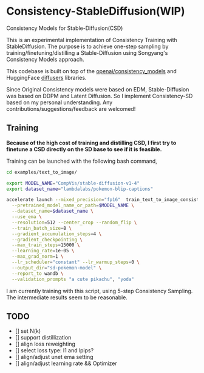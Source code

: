 # Consistency-StableDiffusion(WIP)
Consistency Models for Stable-Diffusion(CSD)

This is an experimental implementation of Consistency Training with StableDiffusion. The purpose is to achieve one-step sampling by training/finetuning/distilling a Stable-Diffusion using Songyang's Consistency Models approach. 

This codebase is built on top of the [openai/consistency_models](https://github.com/openai/consistency_models) and HuggingFace [diffusers](https://github.com/huggingface/diffusers) libraries.

Since Original Consistency models were based on EDM, Stable-Diffusion was based on DDPM and Latent Diffusion. So I implement Consistency-SD based on my personal understanding. Any contributions/suggestions/feedback are welcomed!

## Training
**Because of the high cost of training and distilling CSD, I first try to finetune a CSD directly on the SD base to see if it is feasible.**

Training can be launched with the following bash command,

```bash
cd examples/text_to_image/

export MODEL_NAME="CompVis/stable-diffusion-v1-4"
export dataset_name="lambdalabs/pokemon-blip-captions"

accelerate launch --mixed_precision="fp16"  train_text_to_image_consistency.py \
  --pretrained_model_name_or_path=$MODEL_NAME \
  --dataset_name=$dataset_name \
  --use_ema \
  --resolution=512 --center_crop --random_flip \
  --train_batch_size=8 \
  --gradient_accumulation_steps=4 \
  --gradient_checkpointing \
  --max_train_steps=15000 \
  --learning_rate=1e-05 \
  --max_grad_norm=1 \
  --lr_scheduler="constant" --lr_warmup_steps=0 \
  --output_dir="sd-pokemon-model" \
  --report_to wandb \
  --validation_prompts "a cute pikachu", "yoda"

```

I am currently training with this script, using 5-step Consistency Sampling. The intermediate results seem to be reasonable. 

## TODO
- [] set N(k)
- [] support distillization
- [] align loss reweighting
- [] select loss type: l1 and lpips?
- [] align/adjust unet ema setting
- [] align/adjust learning rate && Optimizer
